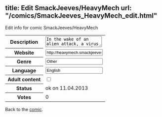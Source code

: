 title: Edit SmackJeeves/HeavyMech
url: "/comics/SmackJeeves_HeavyMech_edit.html"
---
Edit info for comic SmackJeeves/HeavyMech

<form name="comic" action="http://gaepostmail.appengine.com/comic" name="post">
<table class="comicinfo">
<tr>
<th>Description</th><td><textarea name="description">In the wake of an alien attack, a virus has wiped out nearly all human males. The only ones left? The Pilots of the LMHUs, diabolical giant mechs made in the haste of war. Deemed too deadly for just men to use, each pilot is a former convict, and they're headed for Dirge City Can Hailey Stinson, pilot of a new generation of Mech, capture them alive, save the human race, and uncover the secrets of the LMHUs? Updates: Sat. at Noon Follow me on twitter at @TH3GADFLY for comic page progress</textarea></td>
</tr>
<tr>
<th>Website</th><td><input type="text" name="url" value="http://heavymech.smackjeeves.com/comics/"/></td>
</tr>
<tr>
<th>Genre</th><td><input type="text" name="genre" value="Other"/></td>
</tr>
<tr>
<th>Language</th><td><input type="text" name="language" value="English"/></td>
</tr>
<tr>
<th>Adult content</th><td><input type="checkbox" name="adult" value="adult" /></td>
</tr>
<tr>
<th>Status</th><td>ok on 11.04.2013</td>
</tr>
<tr>
<th>Votes</th><td>0</div></td>
</tr>
</table>
</form>

Back to the [comic](/comics/SmackJeeves_HeavyMech.html).
